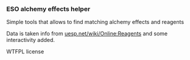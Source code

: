 ### ESO alchemy effects helper

Simple tools that allows to find matching alchemy effects and reagents

Data is taken info from <a href="http://www.uesp.net/wiki/Online:Reagents">uesp.net/wiki/Online:Reagents</a>
 and some interactivity added. 
    
    
WTFPL license